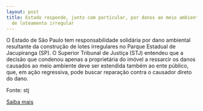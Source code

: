 ```yaml
---
layout: post
title: Estado responde, junto com particular, por danos ao meio ambiente resultante
  de loteamento irregular
---
```

<p>O Estado de São Paulo tem responsabilidade solidária por dano ambiental resultante da construção de lotes irregulares no Parque Estadual de Jacupiranga (SP). O Superior Tribunal de Justiça (STJ) entendeu que a decisão que condenou apenas a proprietária do imóvel a ressarcir os danos causados ao meio ambiente deve ser estendida também ao ente público, que, em ação regressiva, pode buscar reparação contra o causador direto do dano.</p><p>Fonte: stj</p><p><a href="http://www.stj.jus.br/portal_stj/publicacao/engine.wsp?tmp.area=398&tmp.texto=91422" target="_blank">Saiba mais </a></p>
